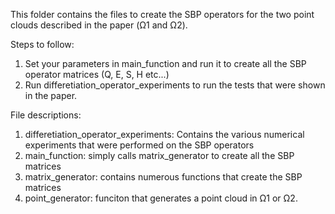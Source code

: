 This folder contains the files to create the SBP operators for the two point clouds described in the paper (Ω1 and Ω2).

Steps to follow:
1. Set your parameters in main_function and run it to create all the SBP operator matrices (Q, E, S, H etc...)
2. Run differetiation_operator_experiments to run the tests that were shown in the paper.

File descriptions:
1. differetiation_operator_experiments: Contains the various numerical experiments that were performed on the SBP operators
2. main_function: simply calls matrix_generator to create all the SBP matrices
3. matrix_generator: contains numerous functions that create the SBP matrices
4. point_generator: funciton that generates a point cloud in Ω1 or Ω2. 
